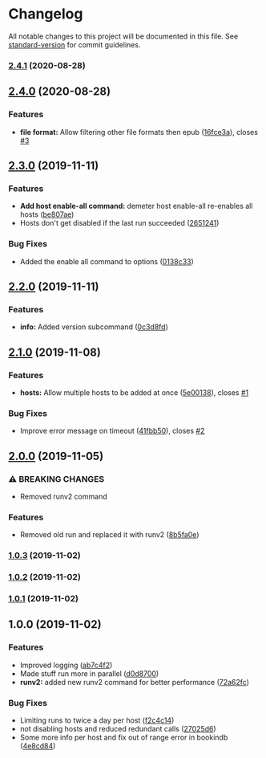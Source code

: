 # Changelog

All notable changes to this project will be documented in this file. See [standard-version](https://github.com/conventional-changelog/standard-version) for commit guidelines.

### [2.4.1](https://github.com/gnur/demeter/compare/v2.4.0...v2.4.1) (2020-08-28)

## [2.4.0](https://github.com/gnur/demeter/compare/v2.3.0...v2.4.0) (2020-08-28)


### Features

* **file format:** Allow filtering other file formats then epub ([16fce3a](https://github.com/gnur/demeter/commit/16fce3aafe3ab4db465c88cdd90135e2e798f513)), closes [#3](https://github.com/gnur/demeter/issues/3)

## [2.3.0](https://github.com/gnur/demeter/compare/v2.2.0...v2.3.0) (2019-11-11)


### Features

* **Add host enable-all command:** demeter host enable-all re-enables all hosts ([be807ae](https://github.com/gnur/demeter/commit/be807aedfe7019dde9018c5b899a7e59a107f968))
* Hosts don't get disabled if the last run succeeded ([2651241](https://github.com/gnur/demeter/commit/26512413435174aad101ddf9712bca1659fd60fa))


### Bug Fixes

* Added the enable all command to options ([0138c33](https://github.com/gnur/demeter/commit/0138c332584631e79fc36f67fb4fbd9b280a1810))

## [2.2.0](https://github.com/gnur/demeter/compare/v2.1.0...v2.2.0) (2019-11-11)


### Features

* **info:** Added version subcommand ([0c3d8fd](https://github.com/gnur/demeter/commit/0c3d8fd891d9e47b09168aaf59cb3396911fbe14))

## [2.1.0](https://github.com/gnur/demeter/compare/v2.0.0...v2.1.0) (2019-11-08)


### Features

* **hosts:** Allow multiple hosts to be added at once ([5e00138](https://github.com/gnur/demeter/commit/5e00138858e1fb60ec867731faac9bda2c08bf19)), closes [#1](https://github.com/gnur/demeter/issues/1)


### Bug Fixes

* Improve error message on timeout ([41fbb50](https://github.com/gnur/demeter/commit/41fbb501d8df95680a8bd28f6adf44d18589956b)), closes [#2](https://github.com/gnur/demeter/issues/2)

## [2.0.0](https://github.com/gnur/demeter/compare/v1.0.3...v2.0.0) (2019-11-05)


### ⚠ BREAKING CHANGES

* Removed runv2 command

### Features

* Removed old run and replaced it with runv2 ([8b5fa0e](https://github.com/gnur/demeter/commit/8b5fa0e39d294cd04a4216cc70c5d748c13891f0))

### [1.0.3](https://github.com/gnur/demeter/compare/v1.0.2...v1.0.3) (2019-11-02)

### [1.0.2](https://github.com/gnur/demeter/compare/v1.0.1...v1.0.2) (2019-11-02)

### [1.0.1](https://github.com/gnur/demeter/compare/v1.0.0...v1.0.1) (2019-11-02)

## 1.0.0 (2019-11-02)


### Features

* Improved logging ([ab7c4f2](https://github.com/gnur/demeter/commit/ab7c4f23a336e04fbfdf589dedc747588f4664f2))
* Made stuff run more in parallel ([d0d8700](https://github.com/gnur/demeter/commit/d0d8700306a7761ed1b3b0b73e48949ded43c1b1))
* **runv2:** added new runv2 command for better performance ([72a62fc](https://github.com/gnur/demeter/commit/72a62fcf615601675764eed0818a5cca070f7c03))


### Bug Fixes

* Limiting runs to twice a day per host ([f2c4c14](https://github.com/gnur/demeter/commit/f2c4c14d2a511fa9d6cc67c9427e6fc6d11a35b4))
* not disabling hosts and reduced redundant calls ([27025d6](https://github.com/gnur/demeter/commit/27025d6c84ca865a6f989394463804c0a6c56a8f))
* Some more info per host and fix out of range error in bookindb ([4e8cd84](https://github.com/gnur/demeter/commit/4e8cd84fd464b688c0a418921f1a20cc6d676441))
